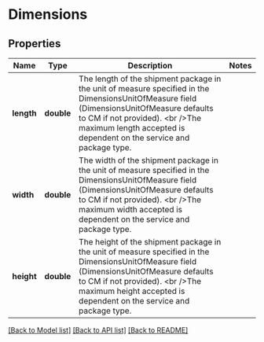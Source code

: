 # Dimensions

## Properties
Name | Type | Description | Notes
------------ | ------------- | ------------- | -------------
**length** | **double** | The length of the shipment package in the unit of measure specified in the DimensionsUnitOfMeasure field (DimensionsUnitOfMeasure defaults to CM if not provided). &lt;br /&gt;The maximum length accepted is dependent on the service and package type. | 
**width** | **double** | The width of the shipment package in the unit of measure specified in the DimensionsUnitOfMeasure field (DimensionsUnitOfMeasure defaults to CM if not provided). &lt;br /&gt;The maximum width accepted is dependent on the service and package type. | 
**height** | **double** | The height of the shipment package in the unit of measure specified in the DimensionsUnitOfMeasure field (DimensionsUnitOfMeasure defaults to CM if not provided). &lt;br /&gt;The maximum height accepted is dependent on the service and package type. | 

[[Back to Model list]](../../README.md#documentation-for-models) [[Back to API list]](../../README.md#documentation-for-api-endpoints) [[Back to README]](../../README.md)


